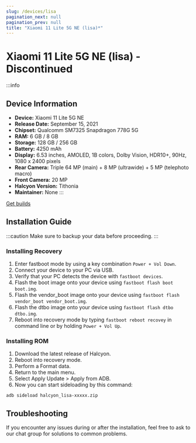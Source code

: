 ```yaml
---
slug: /devices/lisa
pagination_next: null
pagination_prev: null
title: "Xiaomi 11 Lite 5G NE (lisa)*"
---
```


# Xiaomi 11 Lite 5G NE (lisa) - Discontinued
:::info
## Device Information

- **Device:** Xiaomi 11 Lite 5G NE
- **Release Date:** September 15, 2021
- **Chipset:** 	Qualcomm SM7325 Snapdragon 778G 5G
- **RAM:** 6 GB / 8 GB
- **Storage:** 128 GB / 256 GB
- **Battery:** 4250 mAh
- **Display:** 6.53 inches, AMOLED, 1B colors, Dolby Vision, HDR10+, 90Hz, 1080 x 2400 pixels
- **Rear Camera:** Triple 64 MP (main) + 8 MP (ultrawide) + 5 MP (telephoto macro)
- **Front Camera:** 20 MP
- **Halcyon Version:** Tithonia
- **Maintainer:** None
:::

<a href="https://www.pling.com/p/2058150/" class="button button--primary">Get builds</a>

## Installation Guide
:::caution
Make sure to backup your data before proceeding.
:::

### Installing Recovery
1. Enter fastboot mode by using a key combination `Power + Vol Down`.
2. Connect your device to your PC via USB.
4. Verify that your PC detects the device with `fastboot devices`.
5. Flash the boot image onto your device using `fastboot flash boot boot.img`.
6. Flash the vendor_boot image onto your device using `fastboot flash vendor_boot vendor_boot.img`.
7. Flash the dtbo image onto your device using `fastboot flash dtbo dtbo.img`.
8. Reboot into recovery mode by typing `fastboot reboot recovey` in command line or by holding `Power + Vol Up`.

### Installing ROM
1. Download the latest release of Halcyon.
2. Reboot into recovery mode.
3. Perform a Format data.
4. Return to the main menu.
5. Select Apply Update > Apply from ADB.
6. Now you can start sideloading by this command:
```
adb sideload halcyon_lisa-xxxxx.zip
```

## Troubleshooting

If you encounter any issues during or after the installation, feel free to ask to our chat group for solutions to common problems.
